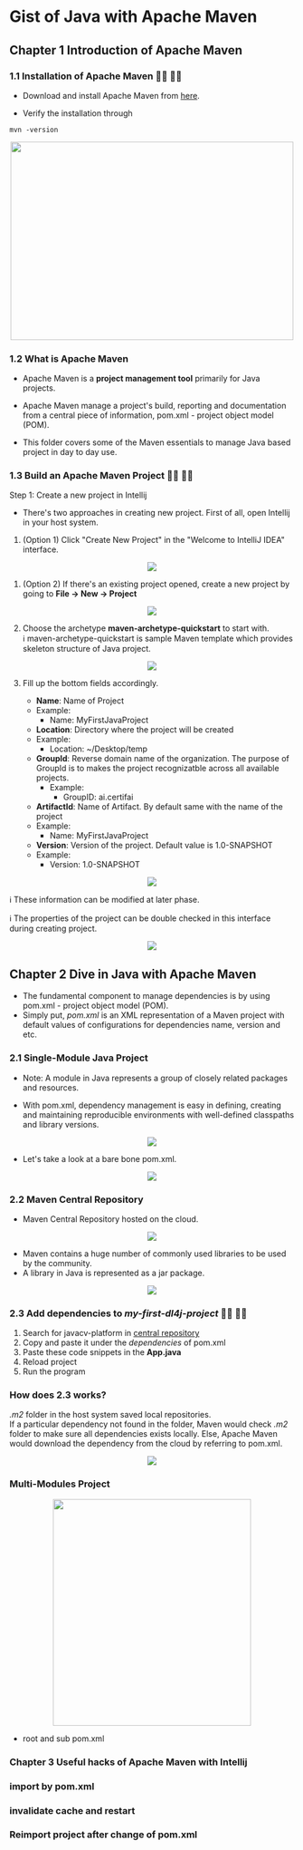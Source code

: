 # Gist of Java with Apache Maven

## Chapter 1 Introduction of Apache Maven

### 1.1 Installation of Apache Maven :man_technologist: :woman_technologist:

- Download and install Apache Maven from [here](https://maven.apache.org/download.cgi).  

- Verify the installation through 
```
mvn -version
```
<p align="center">
  <img width="500" height="350" src="metadata/maven_0.png">
</p>  

### 1.2 What is Apache Maven

- Apache Maven is a **project management tool** primarily for Java projects. 

- Apache Maven manage a project's build, reporting and documentation from a central piece of information, pom.xml - project object model (POM). 

- This folder covers some of the Maven essentials to manage Java based project in day to day use.

### 1.3 Build an Apache Maven Project :man_technologist: :woman_technologist:

Step 1: Create a new project in Intellij

- There's two approaches in creating new project. 
  First of all, open Intellij in your host system. 

1. (Option 1) Click "Create New Project" in the "Welcome to IntelliJ IDEA" interface. 
<p align="center">
  <img src="metadata/maven_create_project_0_0.png">
</p>  

1. (Option 2) If there's an existing project opened, create a new project by going to **File -> New -> Project**
<p align="center">
  <img src="metadata/maven_create_project_0.png">
</p>  

2. Choose the archetype **maven-archetype-quickstart** to start with.  
   :information_source: maven-archetype-quickstart is sample Maven template which provides skeleton structure of Java project.
<p align="center">
  <img src="metadata/maven_create_project_1.png">
</p>  

3. Fill up the bottom fields accordingly.  
 
   - **Name**: Name of Project
    - Example:
        - Name: MyFirstJavaProject
   - **Location**: Directory where the project will be created
    - Example:
        - Location: ~/Desktop/temp
   - **GroupId**: Reverse domain name of the organization. The purpose of GroupId is to makes the project recognizatble across all available projects.
       - Example:
           - GroupID: ai.certifai
   - **ArtifactId**: Name of Artifact. By default same with the name of the project
    - Example:
        - Name: MyFirstJavaProject
   - **Version**: Version of the project. Default value is 1.0-SNAPSHOT
    - Example:
        - Version: 1.0-SNAPSHOT
                   
<p align="center">
  <img src="metadata/maven_create_project_2.png">
</p>

:information_source: These information can be modified at later phase.

:information_source: The properties of the project can be double checked in this interface during creating project.  
<p align="center">
  <img src="metadata/maven_create_project_3.png">
</p>


## Chapter 2 Dive in Java with Apache Maven

- The fundamental component to manage dependencies is by using pom.xml - project object model (POM). 
- Simply put, _pom.xml_ is an XML representation of a Maven project with default values of configurations for dependencies name, version and etc.  

### 2.1 Single-Module Java Project

- Note:
  A module in Java represents a group of closely related packages and resources.  

- With pom.xml, dependency management is easy in defining, creating and maintaining reproducible environments with well-defined classpaths and library versions.

<p align="center">
  <img src="metadata/pom_1.png">
</p> 

- Let's take a look at a bare bone pom.xml.  

<p align="center">
  <img src="metadata/simplest_pom.png">
</p>  


### 2.2 Maven Central Repository

- Maven Central Repository hosted on the cloud.

<p align="center">
  <img src="metadata/maven_graphic_0.jpg">
</p>  

- Maven contains a huge number of commonly used libraries to be used by the community.  
- A library in Java is represented as a jar package.

<p align="center">
  <img src="metadata/maven_graphic_1.jpg">
</p>  

### 2.3 Add dependencies to _my-first-dl4j-project_ :man_technologist: :woman_technologist:

1. Search for javacv-platform in [central repository](https://mvnrepository.com/repos/central)
2. Copy and paste it under the _dependencies_ of pom.xml
3. Paste these code snippets in the **App.java**
4. Reload project  
5. Run the program

### How does **2.3** works?

_.m2_ folder in the host system saved local repositories.  
If a particular dependency not found in the folder, Maven would check _.m2_ folder to make sure all dependencies exists locally.
Else, Apache Maven would download the dependency from the cloud by referring to pom.xml.

<p align="center">
  <img src="metadata/maven_graphic_2.jpg">
</p>  

### Multi-Modules Project

<p align="center">
  <img width="350" height="400" src="metadata/pom_2.png">
</p>  


  - root and sub pom.xml
  
### Chapter 3 Useful hacks of Apache Maven with Intellij


### import by pom.xml

### invalidate cache and restart

### Reimport project after change of pom.xml
